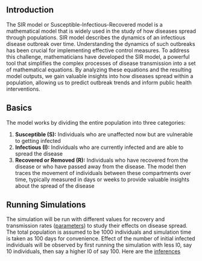 ## Introduction
The SIR model or Susceptible-Infectious-Recovered model is a mathematical model that is widely used in the study of how diseases spread through populations. 
SIR model describes the dynamics of an infectious disease outbreak over time. 
Understanding the dynamics of such outbreaks has been crucial for implementing effective control measures. 
To address this challenge, mathematicians have developed the SIR model, 
a powerful tool that simplifies the complex processes of disease transmission into a set of mathematical equations. 
By analyzing these equations and the resulting model outputs, we gain valuable insights into how diseases spread within a population, 
allowing us to predict outbreak trends and inform public health interventions. 
## Basics
The model works by dividing the entire population into three categories: 
1. **Susceptible (S):** Individuals who are unaffected now but are vulnerable to getting infected 
2. **Infectious (I):** Individuals who are currently infected and are able to spread the disease 
3. **Recovered or Removed (R):** Individuals who have recovered from the disease or who have passed away from the disease. 
The model then traces the movement of individuals between these compartments over time, 
typically measured in days or weeks to provide valuable insights about the spread of the disease

## Running Simulations
The simulation will be run with different values for recovery and transmission rates ([parameters](https://github.com/harigovindr2003/projects/tree/main/SIR%20Disease%20Modeling/parameters.md)) to study their effects on disease spread. The total population is assumed to be 1000 individuals and simulation time is taken as 100 days for convenience. Effect of the number of initial infected individuals will be observed by first running the simulation with less I0, say 10 individuals, then say a higher I0 of say 100. Here are the [inferences](https://github.com/harigovindr2003/projects/tree/main/SIR%20Disease%20Modeling/inferences)
